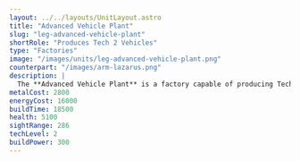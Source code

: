 ```yaml
---
layout: ../../layouts/UnitLayout.astro
title: "Advanced Vehicle Plant"
slug: "leg-advanced-vehicle-plant"
shortRole: "Produces Tech 2 Vehicles"
type: "Factories"
image: "/images/units/leg-advanced-vehicle-plant.png"
counterpart: "/images/arm-lazarus.png"
description: |
  The **Advanced Vehicle Plant** is a factory capable of producing Tech 2 vehicle units and can only be built on land.
metalCost: 2800
energyCost: 16000
buildTime: 18500
health: 5100
sightRange: 286
techLevel: 2
buildPower: 300
---
```


